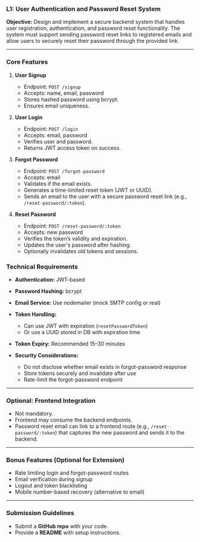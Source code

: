 ### L1: User Authentication and Password Reset System

**Objective:**
Design and implement a secure backend system that handles user registration, authentication, and password reset functionality. The system must support sending password reset links to registered emails and allow users to securely reset their password through the provided link.

---

### Core Features

1. **User Signup**

   - Endpoint: `POST /signup`
   - Accepts: name, email, password
   - Stores hashed password using bcrypt.
   - Ensures email uniqueness.

2. **User Login**

   - Endpoint: `POST /login`
   - Accepts: email, password
   - Verifies user and password.
   - Returns JWT access token on success.

3. **Forgot Password**

   - Endpoint: `POST /forgot-password`
   - Accepts: email
   - Validates if the email exists.
   - Generates a time-limited reset token (JWT or UUID).
   - Sends an email to the user with a secure password reset link (e.g., `/reset-password/:token`).

4. **Reset Password**

   - Endpoint: `POST /reset-password/:token`
   - Accepts: new password
   - Verifies the token’s validity and expiration.
   - Updates the user's password after hashing.
   - Optionally invalidates old tokens and sessions.

### Technical Requirements

- **Authentication:** JWT-based
- **Password Hashing:** bcrypt
- **Email Service:** Use nodemailer (mock SMTP config or real)
- **Token Handling:**

  - Can use JWT with expiration (`resetPasswordToken`)
  - Or use a UUID stored in DB with expiration time

- **Token Expiry:** Recommended 15–30 minutes
- **Security Considerations:**

  - Do not disclose whether email exists in forgot-password response
  - Store tokens securely and invalidate after use
  - Rate-limit the forgot-password endpoint

---

### Optional: Frontend Integration

- Not mandatory.
- Frontend may consume the backend endpoints.
- Password reset email can link to a frontend route (e.g., `/reset-password/:token`) that captures the new password and sends it to the backend.

---

### Bonus Features (Optional for Extension)

- Rate limiting login and forgot-password routes
- Email verification during signup
- Logout and token blacklisting
- Mobile number-based recovery (alternative to email)

---

### **Submission Guidelines**

- Submit a **GitHub repo** with your code.
- Provide a **README** with setup instructions.
